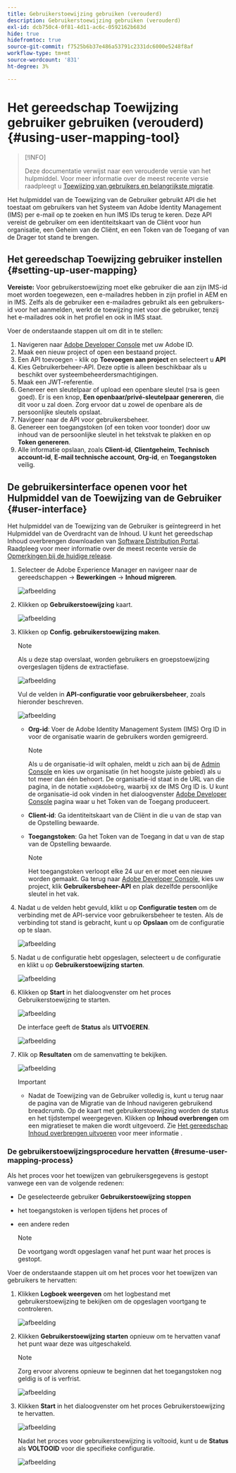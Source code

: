 ```yaml
---
title: Gebruikerstoewijzing gebruiken (verouderd)
description: Gebruikerstoewijzing gebruiken (verouderd)
exl-id: dcb750c4-0f81-4d11-ac6c-0592162b683d
hide: true
hidefromtoc: true
source-git-commit: f7525b6b37e486a53791c2331dc6000e5248f8af
workflow-type: tm+mt
source-wordcount: '831'
ht-degree: 3%

---
```


# Het gereedschap Toewijzing gebruiker gebruiken (verouderd) {#using-user-mapping-tool}

>[!INFO]
>
>Deze documentatie verwijst naar een verouderde versie van het hulpmiddel. Voor meer informatie over de meest recente versie raadpleegt u [Toewijzing van gebruikers en belangrijkste migratie](/help/journey-migration/content-transfer-tool/using-content-transfer-tool/user-mapping-and-migration.md).

Het hulpmiddel van de Toewijzing van de Gebruiker gebruikt API die het toestaat om gebruikers van het Systeem van Adobe Identity Management (IMS) per e-mail op te zoeken en hun IMS IDs terug te keren. Deze API vereist de gebruiker om een identiteitskaart van de Cliënt voor hun organisatie, een Geheim van de Cliënt, en een Token van de Toegang of van de Drager tot stand te brengen.

## Het gereedschap Toewijzing gebruiker instellen {#setting-up-user-mapping}

**Vereiste:** Voor gebruikerstoewijzing moet elke gebruiker die aan zijn IMS-id moet worden toegewezen, een e-mailadres hebben in zijn profiel in AEM en in IMS.  Zelfs als de gebruiker een e-mailadres gebruikt als een gebruikers-id voor het aanmelden, werkt de toewijzing niet voor die gebruiker, tenzij het e-mailadres ook in het profiel en ook in IMS staat.

Voer de onderstaande stappen uit om dit in te stellen:

1. Navigeren naar [Adobe Developer Console](https://console.adobe.io) met uw Adobe ID.
1. Maak een nieuw project of open een bestaand project.
1. Een API toevoegen - klik op **Toevoegen aan project** en selecteert u **API**
1. Kies Gebruikerbeheer-API.  Deze optie is alleen beschikbaar als u beschikt over systeembeheerdersmachtigingen.
1. Maak een JWT-referentie.
1. Genereer een sleutelpaar of upload een openbare sleutel (rsa is geen goed).  Er is een knop, **Een openbaar/privé-sleutelpaar genereren**, die dit voor u zal doen.  Zorg ervoor dat u zowel de openbare als de persoonlijke sleutels opslaat.
1. Navigeer naar de API voor gebruikersbeheer.
1. Genereer een toegangstoken (of een token voor toonder) door uw inhoud van de persoonlijke sleutel in het tekstvak te plakken en op **Token genereren**.
1. Alle informatie opslaan, zoals **Client-id**, **Clientgeheim**, **Technisch account-id**, **E-mail technische account**, **Org-id**, en **Toegangstoken** veilig.

## De gebruikersinterface openen voor het Hulpmiddel van de Toewijzing van de Gebruiker {#user-interface}

Het hulpmiddel van de Toewijzing van de Gebruiker is geïntegreerd in het Hulpmiddel van de Overdracht van de Inhoud. U kunt het gereedschap Inhoud overbrengen downloaden van [Software Distribution Portal](https://experience.adobe.com/#/downloads/content/software-distribution/en/aemcloud.html). Raadpleeg voor meer informatie over de meest recente versie de [Opmerkingen bij de huidige release](/help/release-notes/release-notes-cloud/release-notes-current.md).

1. Selecteer de Adobe Experience Manager en navigeer naar de gereedschappen -> **Bewerkingen** -> **Inhoud migreren**.

   ![afbeelding](/help/journey-migration/content-transfer-tool/assets-user-mapping/user-mapping-access1.png)

1. Klikken op **Gebruikerstoewijzing** kaart.

   ![afbeelding](/help/journey-migration/content-transfer-tool/assets-user-mapping/user-mapping-access2.png)

1. Klikken op **Config. gebruikerstoewijzing maken**.

   >[!NOTE]
   >Als u deze stap overslaat, worden gebruikers en groepstoewijzing overgeslagen tijdens de extractiefase.

   ![afbeelding](/help/journey-migration/content-transfer-tool/assets-user-mapping/user-mapping-access5.png)

   Vul de velden in **API-configuratie voor gebruikersbeheer**, zoals hieronder beschreven.

   ![afbeelding](/help/journey-migration/content-transfer-tool/assets-user-mapping/user-mapping-access3.png)


   * **Org-id**: Voer de Adobe Identity Management System (IMS) Org ID in voor de organisatie waarin de gebruikers worden gemigreerd.

     >[!NOTE]
     >Als u de organisatie-id wilt ophalen, meldt u zich aan bij de [Admin Console](https://adminconsole.adobe.com/) en kies uw organisatie (in het hoogste juiste gebied) als u tot meer dan één behoort. De organisatie-id staat in de URL van die pagina, in de notatie `xx@AdobeOrg`, waarbij xx de IMS Org ID is.  U kunt de organisatie-id ook vinden in het dialoogvenster [Adobe Developer Console](https://console.adobe.io) pagina waar u het Token van de Toegang produceert.

   * **Client-id**: Ga identiteitskaart van de Cliënt in die u van de stap van de Opstelling bewaarde.

   * **Toegangstoken**: Ga het Token van de Toegang in dat u van de stap van de Opstelling bewaarde.

     >[!NOTE]
     >Het toegangstoken verloopt elke 24 uur en er moet een nieuwe worden gemaakt. Ga terug naar [Adobe Developer Console](https://console.adobe.io), kies uw project, klik **Gebruikersbeheer-API** en plak dezelfde persoonlijke sleutel in het vak.

1. Nadat u de velden hebt gevuld, klikt u op **Configuratie testen** om de verbinding met de API-service voor gebruikersbeheer te testen. Als de verbinding tot stand is gebracht, kunt u op **Opslaan** om de configuratie op te slaan.

   ![afbeelding](/help/journey-migration/content-transfer-tool/assets-user-mapping/user-mapping-access4.png)

1. Nadat u de configuratie hebt opgeslagen, selecteert u de configuratie en klikt u op **Gebruikerstoewijzing starten**.

   ![afbeelding](/help/journey-migration/content-transfer-tool/assets-user-mapping/user-mapping-landing4.png)

1. Klikken op **Start** in het dialoogvenster om het proces Gebruikerstoewijzing te starten.

   ![afbeelding](/help/journey-migration/content-transfer-tool/assets-user-mapping/resume-user-mapping3.png)

   De interface geeft de **Status** als **UITVOEREN**.

   ![afbeelding](/help/journey-migration/content-transfer-tool/assets-user-mapping/user-mapping-start1.png)


1. Klik op **Resultaten** om de samenvatting te bekijken.

   ![afbeelding](/help/journey-migration/content-transfer-tool/assets-user-mapping/user-mapping-landing5.png)

   >[!IMPORTANT]
   >* Nadat de Toewijzing van de Gebruiker volledig is, kunt u terug naar de pagina van de Migratie van de Inhoud navigeren gebruikend breadcrumb. Op de kaart met gebruikerstoewijzing worden de status en het tijdstempel weergegeven. Klikken op **Inhoud overbrengen** om een migratieset te maken die wordt uitgevoerd. Zie [Het gereedschap Inhoud overbrengen uitvoeren](https://experienceleague.adobe.com/docs/experience-manager-cloud-service/moving/cloud-migration/content-transfer-tool/using-content-transfer-tool.html?lang=en#running-tool) voor meer informatie .

### De gebruikerstoewijzingsprocedure hervatten {#resume-user-mapping-process}

Als het proces voor het toewijzen van gebruikersgegevens is gestopt vanwege een van de volgende redenen:

* De geselecteerde gebruiker **Gebruikerstoewijzing stoppen**
* het toegangstoken is verlopen tijdens het proces of
* een andere reden

  >[!NOTE]
  >De voortgang wordt opgeslagen vanaf het punt waar het proces is gestopt.

Voer de onderstaande stappen uit om het proces voor het toewijzen van gebruikers te hervatten:

1. Klikken **Logboek weergeven** om het logbestand met gebruikerstoewijzing te bekijken om de opgeslagen voortgang te controleren.

   ![afbeelding](/help/journey-migration/content-transfer-tool/assets-user-mapping/resume-user-mapping1.png)

1. Klikken **Gebruikerstoewijzing starten** opnieuw om te hervatten vanaf het punt waar deze was uitgeschakeld.

   >[!NOTE]
   >Zorg ervoor alvorens opnieuw te beginnen dat het toegangstoken nog geldig is of is verfrist.

   ![afbeelding](/help/journey-migration/content-transfer-tool/assets-user-mapping/resume-user-mapping2.png)

1. Klikken **Start** in het dialoogvenster om het proces Gebruikerstoewijzing te hervatten.

   ![afbeelding](/help/journey-migration/content-transfer-tool/assets-user-mapping/resume-user-mapping3.png)

   Nadat het proces voor gebruikerstoewijzing is voltooid, kunt u de **Status** als **VOLTOOID** voor die specifieke configuratie.

   ![afbeelding](/help/journey-migration/content-transfer-tool/assets-user-mapping/resume-user-mapping4.png)
